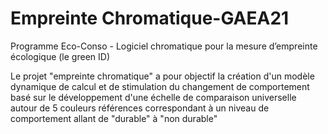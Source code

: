 # Empreinte Chromatique-GAEA21
Programme Eco-Conso - Logiciel chromatique pour la mesure d’empreinte écologique (le green ID)

Le projet "empreinte chromatique" a pour objectif la création d'un modèle dynamique de calcul et de stimulation du changement de comportement basé sur le développement d'une échelle de comparaison universelle autour de 5 couleurs références correspondant à un niveau de comportement allant de "durable" à "non durable"
